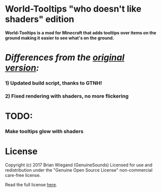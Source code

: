 # World-Tooltips "who doesn't like shaders" edition

**World-Tooltips is a mod for Minecraft that adds tooltips over items on the ground making it easier to see what's on the ground.**

# *Differences from the [original version](https://github.com/GenuineSounds/World-Tooltips/tree/1.7.10):*
### 1) Updated build script, thanks to GTNH!
### 2) Fixed rendering with shaders, no more flickering


# TODO:
### Make tooltips glow with shaders

# License

Copyright (c) 2017 Brian Wiegand (GenuineSounds)
Licensed for use and redistribution under the "Genuine Open Source License" non-commercial care-free license.

Read the full license [here](LICENSE.md).
